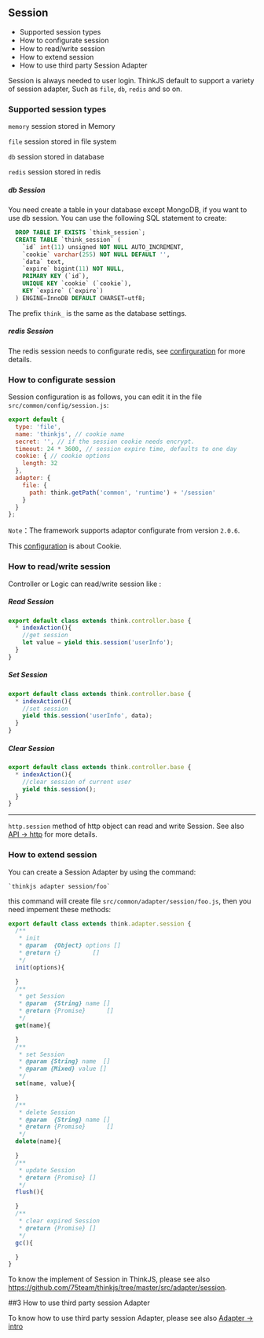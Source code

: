 ## Session

- Supported session types
- How to configurate session
- How to read/write session
- How to extend session
- How to use third party Session Adapter

Session is always needed to user login. ThinkJS default to support a variety of session adapter, Such as `file`, `db`, `redis` and so on.

### Supported session types

`memory`  session stored in Memory

`file`  session stored in file system

`db` session stored in database 

`redis` session stored in redis

##### db Session

You need create a table in your database except MongoDB, if you want to use db session. You can use the following SQL statement to create:

```sql
  DROP TABLE IF EXISTS `think_session`;
  CREATE TABLE `think_session` (
    `id` int(11) unsigned NOT NULL AUTO_INCREMENT,
    `cookie` varchar(255) NOT NULL DEFAULT '',
    `data` text,
    `expire` bigint(11) NOT NULL,
    PRIMARY KEY (`id`),
    UNIQUE KEY `cookie` (`cookie`),
    KEY `expire` (`expire`)
  ) ENGINE=InnoDB DEFAULT CHARSET=utf8;
```

The prefix `think_` is the same as the database settings.

##### redis Session

The redis session needs to configurate redis, see [confirguration](./config.html#redis) for more details.

### How to configurate session

Session configuration is as follows, you can edit it in the file `src/common/config/session.js`:

```js
export default {
  type: 'file',
  name: 'thinkjs', // cookie name
  secret: '', // if the session cookie needs encrypt.
  timeout: 24 * 3600, // session expire time, defaults to one day
  cookie: { // cookie options
    length: 32
  },
  adapter: {
    file: {
      path: think.getPath('common', 'runtime') + '/session'
    }
  }
};
```

`Note`：The framework supports adaptor configurate from  version `2.0.6`.

This [configuration](./config.html#cookie) is about Cookie.

### How to read/write session

Controller or Logic can read/write session like :

##### Read Session

```js
export default class extends think.controller.base {
  * indexAction(){
    //get session
    let value = yield this.session('userInfo');
  }
}
```  

##### Set Session

```js
export default class extends think.controller.base {
  * indexAction(){
    //set session
    yield this.session('userInfo', data);
  }
}
```

##### Clear Session

```js
export default class extends think.controller.base {
  * indexAction(){
    //clear session of current user
    yield this.session();
  }
}
```

--------

`http.session` method of http object can read and write Session. See also [API -> http](./api_http.html#toc-b20) for more details.

### How to extend session

You can create a Session Adapter by using the command: 

``` 
`thinkjs adapter session/foo`
```

this command will create file `src/common/adapter/session/foo.js`, then you need impement these methods:

```js
export default class extends think.adapter.session {
  /**
   * init
   * @param  {Object} options []
   * @return {}         []
   */
  init(options){

  }
  /**
   * get Session 
   * @param  {String} name []
   * @return {Promise}      []
   */
  get(name){

  }
  /**
   * set Session
   * @param {String} name  []
   * @param {Mixed} value []
   */
  set(name, value){

  }
  /**
   * delete Session
   * @param  {String} name []
   * @return {Promise}      []
   */
  delete(name){

  }
  /**
   * update Session
   * @return {Promise} []
   */
  flush(){

  }
  /**
   * clear expired Session
   * @return {Promise} []
   */
  gc(){

  }
}
```

To know the implement of Session in ThinkJS, please see also <https://github.com/75team/thinkjs/tree/master/src/adapter/session>. 

##3 How to use third party session Adapter

To know how to use third party session Adapter, please see also [Adapter -> intro](./adapter_intro.html#toc-e7c)